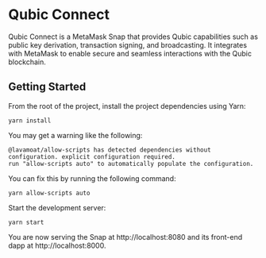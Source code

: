 # Qubic Connect

Qubic Connect is a MetaMask Snap that provides Qubic capabilities such as public key derivation, transaction signing, and broadcasting. It integrates with MetaMask to enable secure and seamless interactions with the Qubic blockchain.

## Getting Started

From the root of the project, install the project dependencies using Yarn:

```shell
yarn install
```

You may get a warning like the following:

```shell
@lavamoat/allow-scripts has detected dependencies without configuration. explicit configuration required.
run "allow-scripts auto" to automatically populate the configuration.
```

You can fix this by running the following command:

```shell
yarn allow-scripts auto
```

Start the development server:

```shell
yarn start
```

You are now serving the Snap at http://localhost:8080 and its front-end dapp at http://localhost:8000.
